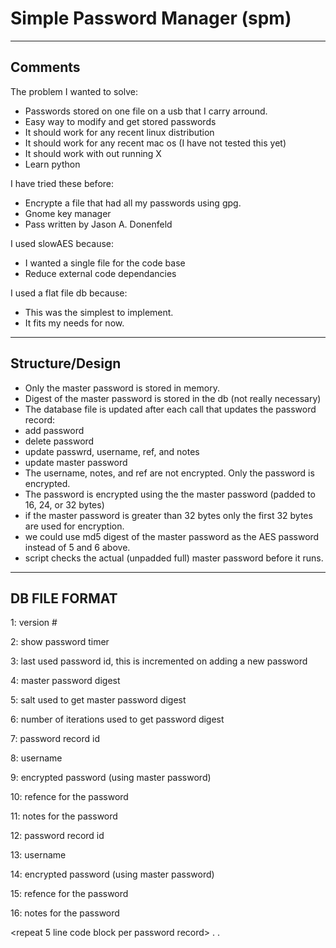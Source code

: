 Simple Password Manager (spm)
=============================

--------
Comments
--------
The problem I wanted to solve:
- Passwords stored on one file on a usb that I carry arround.
- Easy way to modify and get stored passwords
- It should work for any recent linux distribution
- It should work for any recent mac os (I have not tested this yet)
- It should work with out running X 
- Learn python

I have tried these before:
- Encrypte a file that had all my passwords using gpg.
- Gnome key manager
- Pass written by Jason A. Donenfeld 

I used slowAES because:
- I wanted a single file for the code base
- Reduce external code dependancies

I used a flat file db because:
- This was the simplest to implement. 
- It fits my needs for now.


-----------------
Structure/Design
-----------------
- Only the master password is stored in memory.
- Digest of the master password is stored in the db (not really necessary)
- The database file is updated after each call that updates the password record:
 - add password
 - delete password
 - update passwrd, username, ref, and notes
 - update master password
- The username, notes, and ref are not encrypted. Only the password is encrypted.
- The password is encrypted using the the master password (padded to 16, 24, or 32 bytes)
- if the master password is greater than 32 bytes only the first 32 bytes are used for encryption.
- we could use md5 digest of the master password as the AES password instead of 5 and 6 above.
- script checks the actual (unpadded full) master password before it runs.


--------------
DB FILE FORMAT 
--------------
1: version #

2: show password timer

3: last used password id, this is incremented on adding a new password

4: master password digest

5: salt used to get master password digest 

6: number of iterations used to get password digest


7: password record id 

8: username 

9: encrypted password (using master password)

10: refence for the password

11: notes for the password


12: password record id 

13: username 

14: encrypted password (using master password)

15: refence for the password

16: notes for the password

<repeat 5 line code block per password record>
.
.
